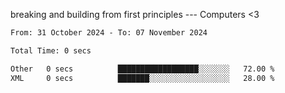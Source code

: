 breaking and building from first principles --- Computers <3

<!--START_SECTION:waka-->

```txt
From: 31 October 2024 - To: 07 November 2024

Total Time: 0 secs

Other   0 secs          ██████████████████░░░░░░░   72.00 %
XML     0 secs          ███████░░░░░░░░░░░░░░░░░░   28.00 %
```

<!--END_SECTION:waka-->
